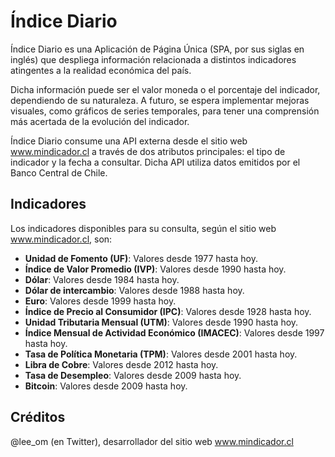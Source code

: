 # Índice Diario

Índice Diario es una Aplicación de Página Única (SPA, por sus siglas en inglés) que despliega información relacionada a distintos indicadores atingentes a la realidad económica del país. 

Dicha información puede ser el valor moneda o el porcentaje del indicador, dependiendo de su naturaleza. A futuro, se espera implementar mejoras visuales, como gráficos de series temporales, para tener una comprensión más acertada de la evolución del indicador.

Índice Diario consume una API externa desde el sitio web www.mindicador.cl a través de dos atributos principales: el tipo de indicador y la fecha a consultar. Dicha API utiliza datos emitidos por el Banco Central de Chile.

## Indicadores

Los indicadores disponibles para su consulta, según el sitio web www.mindicador.cl, son:

- **Unidad de Fomento (UF)**: Valores desde 1977   hasta hoy.
- **Índice de Valor Promedio (IVP)**: Valores desde 1990 hasta hoy.
- **Dólar**: Valores desde 1984 hasta hoy.
- **Dólar de intercambio**: Valores desde 1988 hasta hoy.
- **Euro**: Valores desde 1999  hasta hoy.
- **Índice de Precio al Consumidor (IPC)**: Valores desde 1928 hasta hoy.
- **Unidad Tributaria Mensual (UTM)**: Valores desde 1990 hasta hoy.
- **Índice Mensual de Actividad Económico (IMACEC)**: Valores desde 1997 hasta hoy.
- **Tasa de Política Monetaria (TPM)**: Valores desde 2001 hasta hoy.
- **Libra de Cobre**: Valores desde 2012 hasta hoy.
- **Tasa de Desempleo**: Valores desde 2009 hasta hoy.
- **Bitcoin**: Valores desde 2009 hasta hoy.

## Créditos 

@lee_om (en Twitter), desarrollador del sitio web www.mindicador.cl
